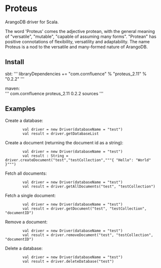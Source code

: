 # Proteus

ArangoDB driver for Scala.

The word 'Proteus' comes the adjective protean, with the general meaning of "versatile", "mutable", "capable of assuming many forms". "Protean" has positive connotations of flexibility, versatility and adaptability. 
The name Proteus is a nod to the versatile and many-formed nature of ArangoDB.

## Install

sbt:
'''
libraryDependencies += "com.cornfluence" % "proteus_2.11" % "0.2.2"
'''

maven:   
'''
<dependency>
  <groupId>com.cornfluence</groupId>
  <artifactId>proteus_2.11</artifactId>
  <version>0.2.2</version>
  <classifier>sources</classifier>
</dependency>
'''

## Examples

Create a database:

            val driver = new Driver(databaseName = "test")
            val result = driver.getDatabaseList
            
Create a document (returning the document id as a string):
            
            val driver = new Driver(databaseName = "test")
            val result : String = driver.createDocument("test","testCollection","""{ "Hello": "World" }""")
            
Fetch all documents:

            val driver = new Driver(databaseName = "test")
            val result = driver.getAllDocuments("test", "testCollection")
            
Fetch a single document:

            val driver = new Driver(databaseName = "test")
            val result = driver.getDocument("test", "testCollection", "documentID")
            
Remove a document:

            val driver = new Driver(databaseName = "test")
            val result = driver.removeDocument("test", "testCollection", "documentID")
            
Delete a database:

            val driver = new Driver(databaseName = "test")
            val result = driver.deleteDatabase("test")
